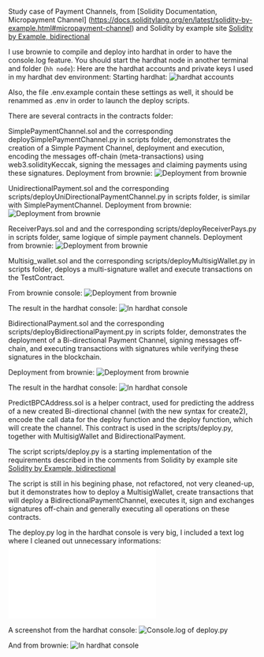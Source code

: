 Study case of Payment Channels, from [Solidity Documentation, Micropayment Channel]
(https://docs.soliditylang.org/en/latest/solidity-by-example.html#micropayment-channel)
and Solidity by example site [Solidity by Example, bidirectional](https://solidity-by-example.org/app/bi-directional-payment-channel/)

I use brownie to compile and deploy into hardhat in order to have the console.log feature.
You should start the hardhat node in another terminal and folder (`hh node`):
Here are the hardhat accounts and private keys I used in my hardhat dev environment:
Starting hardhat:
![hardhat accounts](hardhat.png)

Also, the file .env.example contain these settings as well, it should be renammed as .env in order to launch the deploy scripts.

There are several contracts in the contracts folder:

SimplePaymentChannel.sol and the corresponding deploySimplePaymentChannel.py in scripts folder, demonstrates the creation of a Simple Payment Channel,
deployment and execution, encoding the messages off-chain (meta-transactions) using web3.solidityKeccak, signing the messages and claiming payments using
 these signatures.
Deployment from brownie:
![Deployment from brownie](deploySimplePaymentChannel.png)

UnidirectionalPayment.sol and the corresponding scripts/deployUniDirectionalPaymentChannel.py in scripts folder, is similar with SimplePaymentChannel.
Deployment from brownie:
![Deployment from brownie](deployUnidirectionalPayment.png)

ReceiverPays.sol and and the corresponding scripts/deployReceiverPays.py in scripts folder, same logique of simple payment channels.
Deployment from brownie:
![Deployment from brownie](deployReceiverPays.png)

Multisig_wallet.sol and the corresponding scripts/deployMultisigWallet.py in scripts folder, deploys a multi-signature wallet and execute transactions
on the TestContract.

From brownie console:
![Deployment from brownie](deployMultisigWallet.png)

The result in the hardhat console:
![In hardhat console](consoleMultisigWallet.png)

BidirectionalPayment.sol and the corresponding scripts/deployBidirectionalPayment.py in scripts folder, demonstrates the deployment of a Bi-directional
 Payment Channel, signing messages off-chain, and executing transactions with signatures while verifying these signatures in the blockchain.

Deployment from brownie:
![Deployment from brownie](deployBidirectionalPayment.png)

The result in the hardhat console:
![In hardhat console](consoleBidirectionalPayment.png)


PredictBPCAddress.sol is a helper contract, used for predicting the address of a new created Bi-directional channel (with the new syntax for create2),
encode the call data for the deploy function and the deploy function, which will create the channel.
This contract is used in the scripts/deploy.py, together with MultisigWallet and BidirectionalPayment.

The script scripts/deploy.py is a starting implementation of the requirements described in the comments from
Solidity by example site [Solidity by Example, bidirectional](https://solidity-by-example.org/app/bi-directional-payment-channel/)

The script is still in his begining phase, not refactored, not very cleaned-up, but it demonstrates how to deploy a MultisigWallet, 
create transactions that will deploy a BidirectionalPaymentChannel, executes it, sign and exchanges signatures off-chain and 
generally executing all operations on these contracts.

The deploy.py log in the hardhat console is very big, I included a text log where I cleaned out unnecessary informations:
![Deployment from brownie](deploy.py.log)

A screenshot from the hardhat console:
![Console.log of deploy.py](deploy.py.console.png)

And from brownie:
![In hardhat console](deploy.py.png)

